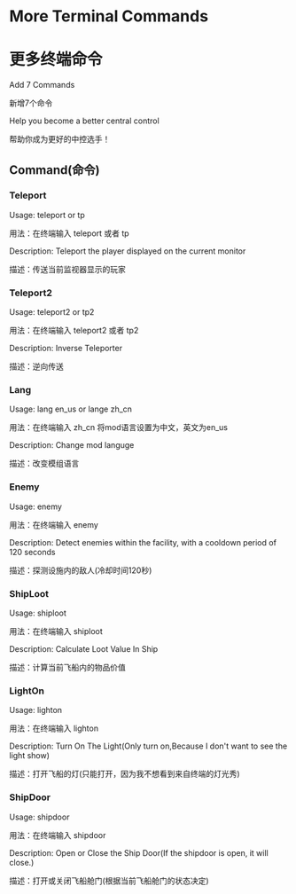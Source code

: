 # More Terminal Commands
# 更多终端命令
Add 7 Commands

新增7个命令

Help you become a better central control

帮助你成为更好的中控选手！
## Command(命令)

### Teleport
Usage: teleport or tp

用法：在终端输入 teleport 或者 tp

Description: Teleport the player displayed on the current monitor

描述：传送当前监视器显示的玩家

### Teleport2

Usage: teleport2 or tp2

用法：在终端输入 teleport2 或者 tp2

Description: Inverse Teleporter

描述：逆向传送

### Lang

Usage: lang en_us or lange zh_cn

用法：在终端输入 zh_cn 将mod语言设置为中文，英文为en_us

Description: Change mod languge

描述：改变模组语言

### Enemy

Usage: enemy

用法：在终端输入 enemy

Description: Detect enemies within the facility, with a cooldown period of 120 seconds

描述：探测设施内的敌人(冷却时间120秒)

### ShipLoot
Usage: shiploot

用法：在终端输入 shiploot

Description: Calculate Loot Value In Ship

描述：计算当前飞船内的物品价值

### LightOn

Usage: lighton

用法：在终端输入 lighton

Description: Turn On The Light(Only turn on,Because I don't want to see the light show)

描述：打开飞船的灯(只能打开，因为我不想看到来自终端的灯光秀)

### ShipDoor

Usage: shipdoor

用法：在终端输入 shipdoor

Description: Open or Close the Ship Door(If the shipdoor is open, it will close.)

描述：打开或关闭飞船舱门(根据当前飞船舱门的状态决定)
